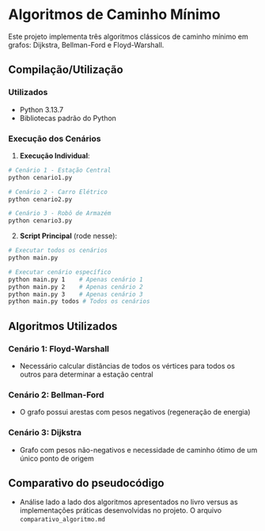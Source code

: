 # Algoritmos de Caminho Mínimo

Este projeto implementa três algoritmos clássicos de caminho mínimo em grafos: Dijkstra, Bellman-Ford e Floyd-Warshall.

## Compilação/Utilização

### Utilizados
- Python 3.13.7
- Bibliotecas padrão do Python

### Execução dos Cenários

1. **Execução Individual**:
```bash
# Cenário 1 - Estação Central
python cenario1.py

# Cenário 2 - Carro Elétrico  
python cenario2.py

# Cenário 3 - Robô de Armazém
python cenario3.py
```

2. **Script Principal** (rode nesse):
```bash
# Executar todos os cenários
python main.py

# Executar cenário específico
python main.py 1    # Apenas cenário 1
python main.py 2    # Apenas cenário 2  
python main.py 3    # Apenas cenário 3
python main.py todos # Todos os cenários
```

## Algoritmos Utilizados

### Cenário 1: Floyd-Warshall
- Necessário calcular distâncias de todos os vértices para todos os outros para determinar a estação central

### Cenário 2: Bellman-Ford
- O grafo possui arestas com pesos negativos (regeneração de energia)

### Cenário 3: Dijkstra
- Grafo com pesos não-negativos e necessidade de caminho ótimo de um único ponto de origem

## Comparativo do pseudocódigo 
- Análise lado a lado dos algoritmos apresentados no livro versus as implementações práticas desenvolvidas no projeto. O arquivo `comparativo_algoritmo.md`